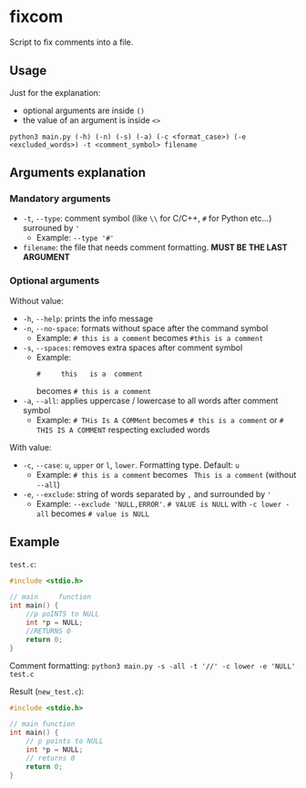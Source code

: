 # fixcom
Script to fix comments into a file.

## Usage
Just for the explanation:
- optional arguments are inside `()`
- the value of an argument is inside `<>`

`python3 main.py (-h) (-n) (-s) (-a) (-c <format_case>) (-e <excluded_words>) -t <comment_symbol> filename`

## Arguments explanation
### Mandatory arguments
- `-t`, `--type`: comment symbol (like `\\` for C/C++, `#` for Python etc...) surrouned by `'`
  - Example: `--type '#'`
- `filename`: the file that needs comment formatting. **MUST BE THE LAST ARGUMENT**

### Optional arguments
Without value:
- `-h`, `--help`: prints the info message
- `-n`, `--no-space`: formats without space after the command symbol
  - Example: `# this is a comment` becomes `#this is a comment`
- `-s`, `--spaces`: removes extra spaces after comment symbol
  - Example: <pre>`#     this   is a  comment`</pre> becomes `# this is a comment`
- `-a`, `--all`: applies uppercase / lowercase to all words after comment symbol
  - Example: `# THis Is A COMMent` becomes `# this is a comment` or `# THIS IS A COMMENT` respecting excluded words
  
With value:
- `-c`, `--case`: `u`, `upper` or `l`, `lower`. Formatting type. Default: `u`
  - Example: `# this is a comment` becomes ` This is a comment` (without `--all`)
- `-e`, `--exclude`: string of words separated by `,` and surrounded by `'`
  - Example: `--exclude 'NULL,ERROR'`. `# VALUE is NULL` with `-c lower -all` becomes `# value is NULL`
  
## Example
`test.c`:
```C
#include <stdio.h>

// main     function
int main() {
    //p poINTS to NULL
    int *p = NULL;
    //RETURNS 0
    return 0;
}
```

Comment formatting:
`python3 main.py -s -all -t '//' -c lower -e 'NULL' test.c`

Result (`new_test.c`):
```C
#include <stdio.h>

// main function
int main() {
    // p points to NULL
    int *p = NULL;
    // returns 0
    return 0;
}
```
